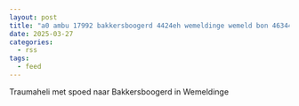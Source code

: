 ```yaml
---
layout: post
title: "a0 ambu 17992 bakkersboogerd 4424eh wemeldinge wemeld bon 46344"
date: 2025-03-27
categories: 
  - rss
tags: 
  - feed
---
```


Traumaheli met spoed naar Bakkersboogerd in Wemeldinge
